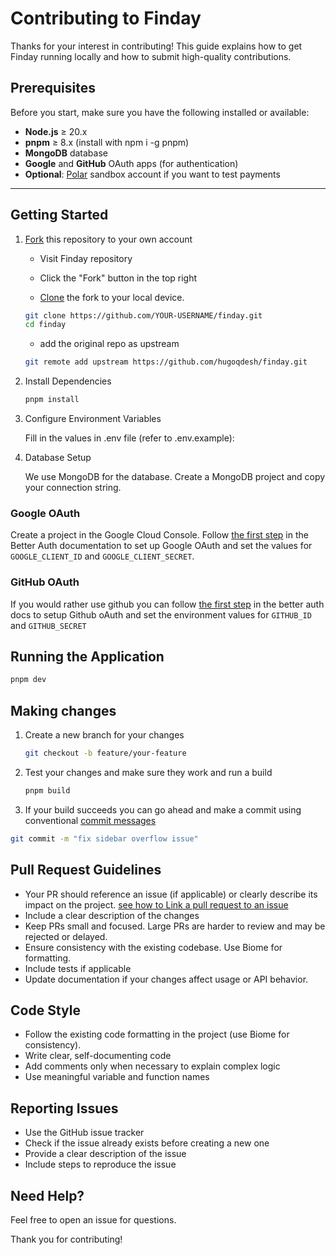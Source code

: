 # Contributing to Finday

Thanks for your interest in contributing! This guide explains how to get Finday running locally and how to submit high-quality contributions.

## Prerequisites

Before you start, make sure you have the following installed or available:

- **Node.js** ≥ 20.x
- **pnpm** ≥ 8.x (install with npm i -g pnpm)
- **MongoDB** database
- **Google** and **GitHub** OAuth apps (for authentication)
- **Optional**: [Polar](https://sandbox.polar.sh) sandbox account if you want to test payments

---

## Getting Started

1. [Fork](https://github.com/hugoqdesh/finday/fork/) this repository to your own account

   - Visit Finday repository

   - Click the "Fork" button in the top right

   - [Clone](https://help.github.com/articles/cloning-a-repository/) the fork to your local device.

   ```bash
   git clone https://github.com/YOUR-USERNAME/finday.git
   cd finday
   ```

   - add the original repo as upstream

   ```bash
   git remote add upstream https://github.com/hugoqdesh/finday.git
   ```

2. Install Dependencies

   ```bash
   pnpm install
   ```

3. Configure Environment Variables

   Fill in the values in .env file (refer to .env.example):

4. Database Setup

   We use MongoDB for the database. Create a MongoDB project and copy your connection string.

### Google OAuth

Create a project in the Google Cloud Console.
Follow [the first step](https://www.better-auth.com/docs/authentication/google) in the Better Auth documentation to set up Google OAuth and set the values for `GOOGLE_CLIENT_ID` and `GOOGLE_CLIENT_SECRET`.

### GitHub OAuth

If you would rather use github you can follow [the first step](https://www.better-auth.com/docs/authentication/github#get-your-github-credentials) in the better auth docs to setup Github oAuth and set the environment values for `GITHUB_ID` and `GITHUB_SECRET`

## Running the Application

```bash
pnpm dev
```

## Making changes

1. Create a new branch for your changes

   ```bash
   git checkout -b feature/your-feature
   ```

2. Test your changes and make sure they work and run a build

   ```bash
   pnpm build
   ```

3. If your build succeeds you can go ahead and make a commit using conventional [commit messages](https://www.conventionalcommits.org/en/v1.0.0/)

```bash
git commit -m "fix sidebar overflow issue"
```

## Pull Request Guidelines

- Your PR should reference an issue (if applicable) or clearly describe its impact on the project. [see how to Link a pull request to an issue](https://docs.github.com/en/issues/tracking-your-work-with-issues/using-issues/linking-a-pull-request-to-an-issue)
- Include a clear description of the changes
- Keep PRs small and focused. Large PRs are harder to review and may be rejected or delayed.
- Ensure consistency with the existing codebase. Use Biome for formatting.
- Include tests if applicable
- Update documentation if your changes affect usage or API behavior.

## Code Style

- Follow the existing code formatting in the project (use Biome for consistency).
- Write clear, self-documenting code
- Add comments only when necessary to explain complex logic
- Use meaningful variable and function names

## Reporting Issues

- Use the GitHub issue tracker
- Check if the issue already exists before creating a new one
- Provide a clear description of the issue
- Include steps to reproduce the issue

## Need Help?

Feel free to open an issue for questions.

Thank you for contributing!
